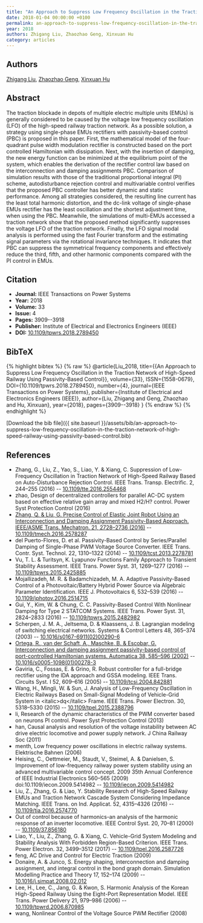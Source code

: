 ```yaml
---
title: "An Approach to Suppress Low Frequency Oscillation in the Traction Network of High-Speed Railway Using Passivity-Based Control"
date: 2018-01-04 00:00:00 +0100
permalink: an-approach-to-suppress-low-frequency-oscillation-in-the-traction-network-of-high-speed-railway-using-passivity-based-control
year: 2018
authors: Zhigang Liu, Zhaozhao Geng, Xinxuan Hu
category: articles
---
```

 
## Authors
[Zhigang Liu](authors/zhigang-liu), [Zhaozhao Geng](authors/zhaozhao-geng), [Xinxuan Hu](authors/xinxuan-hu)
 
## Abstract
The traction blockade in depots of multiple electric multiple units (EMUs) is generally considered to be caused by the voltage low frequency oscillation (LFO) of the high-speed railway traction network. As a possible solution, a strategy using single-phase EMUs rectifiers with passivity-based control (PBC) is proposed in this paper. First, the mathematical model of the four-quadrant pulse width modulation rectifier is constructed based on the port controlled Hamiltonian with dissipation. Next, with the insertion of damping, the new energy function can be minimized at the equilibrium point of the system, which enables the derivation of the rectifier control law based on the interconnection and damping assignments PBC. Comparison of simulation results with those of the traditional proportional integral (PI) scheme, autodisturbance rejection control and multivariable control verifies that the proposed PBC controller has better dynamic and static performance. Among all strategies considered, the resulting line current has the least total harmonic distortion, and the dc-link voltage of single-phase EMUs rectifier has the least oscillation and the shortest adjustment time, when using the PBC. Meanwhile, the simulations of multi-EMUs accessed a traction network show that the proposed method significantly suppresses the voltage LFO of the traction network. Finally, the LFO signal modal analysis is performed using the fast Fourier transform and the estimating signal parameters via the rotational invariance techniques. It indicates that PBC can suppress the symmetrical frequency components and effectively reduce the third, fifth, and other harmonic components compared with the PI control in EMUs.
 
## Citation
- **Journal:** IEEE Transactions on Power Systems
- **Year:** 2018
- **Volume:** 33
- **Issue:** 4
- **Pages:** 3909--3918
- **Publisher:** Institute of Electrical and Electronics Engineers (IEEE)
- **DOI:** [10.1109/tpwrs.2018.2789450](https://doi.org/10.1109/tpwrs.2018.2789450)
 
## BibTeX
{% highlight bibtex %}
{% raw %}
@article{Liu_2018,
  title={{An Approach to Suppress Low Frequency Oscillation in the Traction Network of High-Speed Railway Using Passivity-Based Control}},
  volume={33},
  ISSN={1558-0679},
  DOI={10.1109/tpwrs.2018.2789450},
  number={4},
  journal={IEEE Transactions on Power Systems},
  publisher={Institute of Electrical and Electronics Engineers (IEEE)},
  author={Liu, Zhigang and Geng, Zhaozhao and Hu, Xinxuan},
  year={2018},
  pages={3909--3918}
}
{% endraw %}
{% endhighlight %}
 
[Download the bib file]({{ site.baseurl }}/assets/bib/an-approach-to-suppress-low-frequency-oscillation-in-the-traction-network-of-high-speed-railway-using-passivity-based-control.bib)
 
## References
- Zhang, G., Liu, Z., Yao, S., Liao, Y. & Xiang, C. Suppression of Low-Frequency Oscillation in Traction Network of High-Speed Railway Based on Auto-Disturbance Rejection Control. IEEE Trans. Transp. Electrific. 2, 244–255 (2016) -- [10.1109/tte.2016.2554468](https://doi.org/10.1109/tte.2016.2554468)
- zhao, Design of decentralized controllers for parallel AC-DC system based on effective relative gain array and mixed H2/H? control. Power Syst Protection Control (2016)
- [Zhang, Q. & Liu, G. Precise Control of Elastic Joint Robot Using an Interconnection and Damping Assignment Passivity-Based Approach. IEEE/ASME Trans. Mechatron. 21, 2728–2736 (2016)](precise-control-of-elastic-joint-robot-using-an-interconnection-and-damping-assignment-passivity-based-approach) -- [10.1109/tmech.2016.2578287](https://doi.org/10.1109/tmech.2016.2578287)
- del Puerto-Flores, D. et al. Passivity-Based Control by Series/Parallel Damping of Single-Phase PWM Voltage Source Converter. IEEE Trans. Contr. Syst. Technol. 22, 1310–1322 (2014) -- [10.1109/tcst.2013.2278781](https://doi.org/10.1109/tcst.2013.2278781)
- Vu, T. L. & Turitsyn, K. Lyapunov Functions Family Approach to Transient Stability Assessment. IEEE Trans. Power Syst. 31, 1269–1277 (2016) -- [10.1109/tpwrs.2015.2425885](https://doi.org/10.1109/tpwrs.2015.2425885)
- Mojallizadeh, M. R. & Badamchizadeh, M. A. Adaptive Passivity-Based Control of a Photovoltaic/Battery Hybrid Power Source via Algebraic Parameter Identification. IEEE J. Photovoltaics 6, 532–539 (2016) -- [10.1109/jphotov.2016.2514715](https://doi.org/10.1109/jphotov.2016.2514715)
- Gui, Y., Kim, W. & Chung, C. C. Passivity-Based Control With Nonlinear Damping for Type 2 STATCOM Systems. IEEE Trans. Power Syst. 31, 2824–2833 (2016) -- [10.1109/tpwrs.2015.2482982](https://doi.org/10.1109/tpwrs.2015.2482982)
- Scherpen, J. M. A., Jeltsema, D. & Klaassens, J. B. Lagrangian modeling of switching electrical networks. Systems &amp; Control Letters 48, 365–374 (2003) -- [10.1016/s0167-6911(02)00290-6](https://doi.org/10.1016/s0167-6911(02)00290-6)
- [Ortega, R., van der Schaft, A., Maschke, B. & Escobar, G. Interconnection and damping assignment passivity-based control of port-controlled Hamiltonian systems. Automatica 38, 585–596 (2002)](interconnection-and-damping-assignment-passivity-based-control-of-port-controlled-hamiltonian-systems) -- [10.1016/s0005-1098(01)00278-3](https://doi.org/10.1016/s0005-1098(01)00278-3)
- Gaviria, C., Fossas, E. & Grino, R. Robust controller for a full-bridge rectifier using the IDA approach and GSSA modeling. IEEE Trans. Circuits Syst. I 52, 609–616 (2005) -- [10.1109/tcsi.2004.842881](https://doi.org/10.1109/tcsi.2004.842881)
- Wang, H., Mingli, W. & Sun, J. Analysis of Low-Frequency Oscillation in Electric Railways Based on Small-Signal Modeling of Vehicle-Grid System in &lt;italic&gt;dq&lt;/italic&gt; Frame. IEEE Trans. Power Electron. 30, 5318–5330 (2015) -- [10.1109/tpel.2015.2388796](https://doi.org/10.1109/tpel.2015.2388796)
- li, Research of the dynamic characteristics of the PWM converter based on neurons PI control. Power Syst Protection Control (2013)
- han, Causal analysis and resolution of the voltage instability between AC drive electric locomotive and power supply network. J China Railway Soc (2011)
- menth, Low frequency power oscillations in electric railway systems. Elektrische Bahnen (2006)
- Heising, C., Oettmeier, M., Staudt, V., Steimel, A. & Danielsen, S. Improvement of low-frequency railway power system stability using an advanced multivariable control concept. 2009 35th Annual Conference of IEEE Industrial Electronics 560–565 (2009) doi:10.1109/iecon.2009.5414982 -- [10.1109/iecon.2009.5414982](https://doi.org/10.1109/iecon.2009.5414982)
- Liu, Z., Zhang, G. & Liao, Y. Stability Research of High-Speed Railway EMUs and Traction Network Cascade System Considering Impedance Matching. IEEE Trans. on Ind. Applicat. 52, 4315–4326 (2016) -- [10.1109/tia.2016.2574770](https://doi.org/10.1109/tia.2016.2574770)
- Out of control because of harmonics-an analysis of the harmonic response of an inverter locomotive. IEEE Control Syst. 20, 70–81 (2000) -- [10.1109/37.856180](https://doi.org/10.1109/37.856180)
- Liao, Y., Liu, Z., Zhang, G. & Xiang, C. Vehicle-Grid System Modeling and Stability Analysis With Forbidden Region-Based Criterion. IEEE Trans. Power Electron. 32, 3499–3512 (2017) -- [10.1109/tpel.2016.2587726](https://doi.org/10.1109/tpel.2016.2587726)
- feng, AC Drive and Control for Electric Traction (2009)
- Donaire, A. & Junco, S. Energy shaping, interconnection and damping assignment, and integral control in the bond graph domain. Simulation Modelling Practice and Theory 17, 152–174 (2009) -- [10.1016/j.simpat.2008.02.012](https://doi.org/10.1016/j.simpat.2008.02.012)
- Lee, H., Lee, C., Jang, G. & Kwon, S. Harmonic Analysis of the Korean High-Speed Railway Using the Eight-Port Representation Model. IEEE Trans. Power Delivery 21, 979–986 (2006) -- [10.1109/tpwrd.2006.870985](https://doi.org/10.1109/tpwrd.2006.870985)
- wang, Nonlinear Control of the Voltage Source PWM Rectifier (2008)


